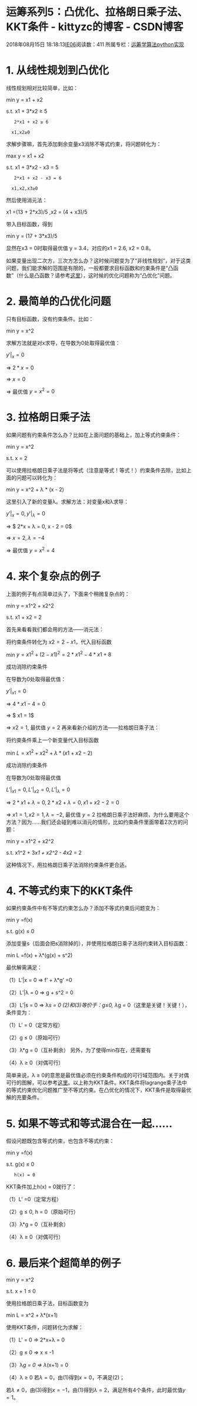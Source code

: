 # 运筹系列5：凸优化、拉格朗日乘子法、KKT条件 - kittyzc的博客 - CSDN博客





2018年08月15日 18:18:13[IE06](https://me.csdn.net/kittyzc)阅读数：411
所属专栏：[运筹学算法python实现](https://blog.csdn.net/column/details/26511.html)









# 1. 从线性规划到凸优化

线性规划相对比较简单，比如：

> 
min y = x1 + x2 

  s.t. x1 + 3*x2 ≥ 5 

       2*x1 + x2 ≥ 6 

      x1,x2≥0
求解步骤嘛，首先添加剩余变量x3消除不等式约束，将问题转化为：

> 
max y = x1 + x2 

  s.t. x1 + 3*x2 - x3 = 5 

       2*x1 + x2 - x3 = 6 

      x1,x2,x3≥0
然后使用消元法：

> 
x1 =(13 + 2*x3)/5 ,x2 = (4 + x3)/5


带入目标函数，得到

> 
min y = (17 + 3*x3)/5


显然在x3 = 0时取得最优值 y = 3.4，对应的x1 = 2.6, x2 = 0.8。 

如果变量出现二次方，三次方怎么办？这时候问题变为了“非线性规划”，对于这类问题，我们能求解的范围是有限的，一般都要求目标函数和约束条件是“凸函数”（什么是凸函数？请参考[这里](https://blog.csdn.net/xueyingxue001/article/details/51858037)），这时候的优化问题称为“凸优化”问题。

# 2. 最简单的凸优化问题

只有目标函数，没有约束条件。比如：

> 
min y = x^2


求解方法就是对x求导，在导数为0处取得最优值：

> 
$y'|_x = 0$

  => $2*x = 0$

  => $x = 0$

  => 最优值 $y = x^2 = 0$
# 3. 拉格朗日乘子法

如果问题有约束条件怎么办？比如在上面问题的基础上，加上等式约束条件：

> 
min y = x^2 

  s.t. x = 2


可以使用拉格朗日乘子法是将等式（注意是等式！等式！）约束条件去除，比如上面的问题可以转化为：

> 
min y = x^2 + λ * (x - 2)


这里引入了新的变量λ。求解方法：对变量x和λ求导：

> 
$y'|_x = 0, y'|_λ = 0$

  => $ 2*x + λ = 0, x - 2 = 0$

  => $x = 2, λ = -4$

  => 最优值 $y = x^2 = 4$
# 4. 来个复杂点的例子

上面的例子有点简单过头了，下面来个稍微复杂点的：

> 
min y = x1^2 + x2^2 

  s.t. x1 + x2 = 2


首先来看看我们都会用的方法——消元法： 

将约束条件转化为 $x2 = 2 - x1$，代入目标函数

> 
min  $y = x1^2 + (2-x1)^2 = 2*x1^2 - 4*x1 + 8$


成功消除约束条件 

在导数为0处取得最优值：

> 
$y'|_{x1} = 0$

  => $4*x1 - 4 = 0$

  => $ x1 = 1$

  => $x2 = 1$, 最优值 $y = 2$
再来看新介绍的方法——拉格朗日乘子法： 

将约束条件乘上一个新变量代入目标函数

> 
min $L = x1^2 + x2^2 + λ*(x1+x2-2)$


成功消除约束条件 

在导数为0处取得最优值

> 
$L'|_{x1} = 0,L'|_{x2} = 0, L'|_λ = 0$

  => $2*x1 + λ = 0, 2*x2 + λ = 0, x1+x2 - 2 = 0$

  => $x1 = 1, x2 = 1, λ = -2$, 最优值 $y = 2$
拉格朗日乘子法好麻烦，为什么要用这个方法？因为……我们还会碰到难以消元的情形，比如约束条件里面带着2次方的问题：

> 
min y = x1^2 + x2^2 

  s.t. x1^2 + 3*x1 + x2^2 - 4*x2 = 2


这种情况下，用拉格朗日乘子法消除约束条件更合适。

# 4. 不等式约束下的KKT条件

如果约束条件中有不等式约束怎么办？添加不等式约束后问题变为：

> 
min y =f(x) 

  s.t. g(x) ≤ 0


添加变量s（后面会把s消除掉的），并使用拉格朗日乘子法将约束转入目标函数：

> 
min L =f(x) + λ*(g(x) + s^2)


最优解需满足：

> 
（1）L’|x = 0 => f’ + λ*g’ =0 

  （2）L’|λ = 0 => g + s^2 = 0 

  （3）L’|s = 0 => λ*s = 0
(2)和(3)等价于：g≤0, λ*g = 0（这里是关键！关键！），条件变为：

> 
（1）L’ = 0（定常方程） 

  （2）g ≤ 0（原始可行） 

  （3）λ*g = 0（互补剩余）
另外，为了使得min存在，还需要有

> 
（4）λ ≥ 0（对偶可行）


简单来说，λ ≥ 0的意思是最优值必须在约束条件构成的可行域范围内。关于对偶可行的图解，可以参考[这里](https://en.wikipedia.org/wiki/Karush%E2%80%93Kuhn%E2%80%93Tucker_conditions)。以上称为KKT条件。KKT条件将lagrange乘子法中的等式约束优化问题推广至不等式约束。在凸优化的情况下，KKT条件是取得最优解的充要条件。

# 5. 如果不等式和等式混合在一起……

假设问题既包含等式约束，也包含不等式约束：

> 
min y =f(x) 

  s.t. g(x) ≤ 0 

       h(x) = 0
KKT条件加上h(x) = 0就行了：

> 
（1）L’ =0（定常方程） 

  （2）g ≤ 0, h = 0（原始可行） 

  （3）λ*g = 0（互补剩余） 

  （4）λ ≥ 0（对偶可行）
# 6. 最后来个超简单的例子

> 
min y = x^2 

  s.t. x + 1 ≤  0


使用拉格朗日乘子法，目标函数变为

> 
min L = x^2 + λ*(x+1)


使用KKT条件，问题转化为求解：

> 
（1）L’ = 0 => 2*x+λ = 0 

  （2）g ≤ 0 => x ≤ -1 

  （3）λ*g = 0 => λ*(x+1) = 0 

  （4）λ ≥ 0
若$λ = 0$，由(1)得到$x = 0$，不满足(2)； 

若$λ ≠ 0$，由(3)得到$x = -1$，由(1)得到$λ = 2$，满足所有4个条件，此时最优值$y = 1$。

























